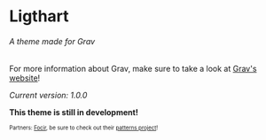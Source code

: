 # Ligthart
###### A theme made for Grav

For more information about Grav, make sure to take a look at [Grav's website](https://getgrav.org)!

_Current version: 1.0.0_

**This theme is still in development!**

<sub><sup>Partners: [Focir](https://github.com/Forcir), be sure to check out their [patterns project](https://patterns.forcir.com/)!</sup></sub>

